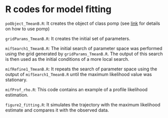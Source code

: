 # R codes for model fitting

`poObject_TmeanB.R`: It creates the object of class pomp (see [link](https://kingaa.github.io/pomp/vignettes/getting_started.html) for details on how to use pomp)

`gridParams_TmeanB.R`: It creates the initial set of parameters.

`mifSearch1_TmeanB.R`: The initial search of parameter space was performed using the grid generated by `gridParams_TmeanB.R`. The output of this search is then used as the initial conditions of a more local search. 

`mifRefine1_TmeanB.R`: It repeats the search of parameter space using the output of `mifSearch1_TmeanB.R` until the maximum likelihood value was stationary. 

`mifProf_rho.R`: This code contains an example of a profile likelihood estimation.

`figure2_fitting.R`: It simulates the trajectory with the maximum likelihood estimate and compares it with the observed data.
